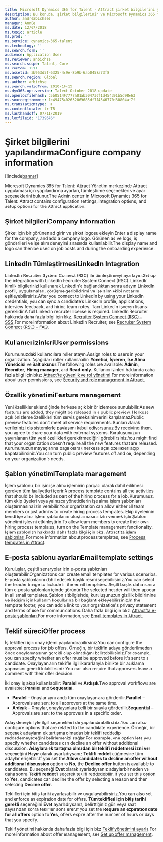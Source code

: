 ```yaml
---
title: Microsoft Dynamics 365 for Talent - Attract şirket bilgilerini yapılandırma
description: Bu konuda, şirket bilgilerinin ve Microsoft Dynamics 365 for Talent - Attract markasının nasıl yapılandırılacağı açıklanmaktadır.
author: andreabichsel
manager: AnnBe
ms.date: 12/07/2018
ms.topic: article
ms.prod: ''
ms.service: dynamics-365-talent
ms.technology: ''
ms.search.form: ''
audience: Application User
ms.reviewer: anbichse
ms.search.scope: Talent, Core
ms.custom: 7521
ms.assetid: 3b953d5f-6325-4c9e-8b9b-6ab0458a73f8
ms.search.region: Global
ms.author: anbichse
ms.search.validFrom: 2018-10-15
ms.dyn365.ops.version: Talent October 2018 update
ms.openlocfilehash: c5b051497777a01ab304736f1d454391b5d98e63
ms.sourcegitcommit: 7c49475402632069685df714546770d30804af7f
ms.translationtype: HT
ms.contentlocale: tr-TR
ms.lasthandoff: 07/11/2019
ms.locfileid: "1739576"
---
```

# <a name="configure-company-information"></a><span data-ttu-id="4aa4a-103">Şirket bilgilerini yapılandırma</span><span class="sxs-lookup"><span data-stu-id="4aa4a-103">Configure company information</span></span>
[!include[banner](../includes/banner.md)]

<span data-ttu-id="4aa4a-104">Microsoft Dynamics 365 for Talent: Attract Yönetim merkezinde Attract uygulaması için yapılandırma ayarları, tümleştirme seçenekleri ve ayar seçeneklerini bulunur.</span><span class="sxs-lookup"><span data-stu-id="4aa4a-104">The Admin center in Microsoft Dynamics 365 for Talent: Attract contains configuration settings, integration options, and setup options for the Attract application.</span></span>

## <a name="company-information"></a><span data-ttu-id="4aa4a-105">Şirket bilgileri</span><span class="sxs-lookup"><span data-stu-id="4aa4a-105">Company information</span></span>

<span data-ttu-id="4aa4a-106">Şirket için bir görünen ad girin ve şirket logosu ekleyin.</span><span class="sxs-lookup"><span data-stu-id="4aa4a-106">Enter a display name for the company, and add a company logo.</span></span> <span data-ttu-id="4aa4a-107">Görünen ad ve logo, iş gönderileri ve işe alım deneyimi sırasında kullanılabilir.</span><span class="sxs-lookup"><span data-stu-id="4aa4a-107">The display name and logo can then be used on job posts and during the onboarding experience.</span></span>

## <a name="linkedin-integration"></a><span data-ttu-id="4aa4a-108">LinkedIn Tümleştirmesi</span><span class="sxs-lookup"><span data-stu-id="4aa4a-108">LinkedIn Integration</span></span>

<span data-ttu-id="4aa4a-109">LinkedIn Recruiter System Connect (RSC) ile tümleştirmeyi ayarlayın.</span><span class="sxs-lookup"><span data-stu-id="4aa4a-109">Set up the integration with LinkedIn Recruiter System Connect (RSC).</span></span> <span data-ttu-id="4aa4a-110">LinkedIn kimlik bilgilerinizi kullanarak LinkedIn'e bağlandıktan sonra adayın LinkedIn profili, uygulamaları, görüşme geribildirimi ve işe alım ekibi notlarını eşitleyebilirsiniz.</span><span class="sxs-lookup"><span data-stu-id="4aa4a-110">After you connect to LinkedIn by using your LinkedIn credentials, you can sync a candidate's LinkedIn profile, applications, interview feedback, and hiring team notes.</span></span> <span data-ttu-id="4aa4a-111">Tam LinkedIn işveren lisansı gereklidir.</span><span class="sxs-lookup"><span data-stu-id="4aa4a-111">A full LinkedIn recruiter license is required.</span></span> <span data-ttu-id="4aa4a-112">LinkedIn Recruiter hakkında daha fazla bilgi için bkz. [Recruiter System Connect (RSC) – SSS](https://www.linkedin.com/help/recruiter/answer/90483).</span><span class="sxs-lookup"><span data-stu-id="4aa4a-112">For more information about LinkedIn Recruiter, see [Recruiter System Connect (RSC) – FAQ](https://www.linkedin.com/help/recruiter/answer/90483).</span></span>

## <a name="user-permissions"></a><span data-ttu-id="4aa4a-113">Kullanıcı izinleri</span><span class="sxs-lookup"><span data-stu-id="4aa4a-113">User permissions</span></span>

<span data-ttu-id="4aa4a-114">Kurumunuzdaki kullanıcılara roller atayın.</span><span class="sxs-lookup"><span data-stu-id="4aa4a-114">Assign roles to users in your organization.</span></span> <span data-ttu-id="4aa4a-115">Aşağıdaki roller kullanılabilir: **Yönetici**, **İşveren**, **İşe Alma Yöneticisi** ve **Salt okunur**.</span><span class="sxs-lookup"><span data-stu-id="4aa4a-115">The following roles are available: **Admin**, **Recruiter**, **Hiring manager**, and **Read-only**.</span></span> <span data-ttu-id="4aa4a-116">Kullanıcı izinleri hakkında daha fazla bilgi için bkz: [Attract'te güvenlik ve rol yönetimi](./security-attract.md).</span><span class="sxs-lookup"><span data-stu-id="4aa4a-116">For more information about user permissions, see [Security and role management in Attract](./security-attract.md).</span></span>

## <a name="feature-management"></a><span data-ttu-id="4aa4a-117">Özellik yönetimi</span><span class="sxs-lookup"><span data-stu-id="4aa4a-117">Feature management</span></span>

<span data-ttu-id="4aa4a-118">Yeni özellikler eklendiğinde herkese açık bir önizlemede sunulabilir.</span><span class="sxs-lookup"><span data-stu-id="4aa4a-118">As new features are added, they might be released in a public preview.</span></span> <span data-ttu-id="4aa4a-119">Herkese açık önizleme özellikleri tüm servis gereksinimlerini karşılamaz.</span><span class="sxs-lookup"><span data-stu-id="4aa4a-119">Public preview features don't meet all service requirements.</span></span> <span data-ttu-id="4aa4a-120">Bunları alarak verilerinizi dış sistemlerle paylaşımı kabul ediyorsunuz.</span><span class="sxs-lookup"><span data-stu-id="4aa4a-120">By receiving them, you agree to share your data with external systems.</span></span> <span data-ttu-id="4aa4a-121">Kuruluşunuzun yayımlanan tüm yeni özellikleri gerektirmediğini görebilirsiniz.</span><span class="sxs-lookup"><span data-stu-id="4aa4a-121">You might find that your organization doesn't require all the new features that are released.</span></span> <span data-ttu-id="4aa4a-122">Kurumunuzun ihtiyaçlarına bağlı olarak herkese açık özellikleri açıp kapatabilirsiniz.</span><span class="sxs-lookup"><span data-stu-id="4aa4a-122">You can turn public preview features off and on, depending on your organization's needs.</span></span>

## <a name="template-management"></a><span data-ttu-id="4aa4a-123">Şablon yönetimi</span><span class="sxs-lookup"><span data-stu-id="4aa4a-123">Template management</span></span>

<span data-ttu-id="4aa4a-124">İşlem şablonu, bir işin işe alma işleminin parçası olarak dahil edilmesi gereken tüm faaliyetleri içerir.</span><span class="sxs-lookup"><span data-stu-id="4aa4a-124">A process template contains all the activities that should be included as part of the hiring process for a job.</span></span> <span data-ttu-id="4aa4a-125">Kurumunuz, tüm ekip üyeleri veya yalnızca yöneticilerin işe alma işlem şablonları oluşturmasına izin verebilir.</span><span class="sxs-lookup"><span data-stu-id="4aa4a-125">Your organization can allow either all team members or just admins to create hiring process templates.</span></span> <span data-ttu-id="4aa4a-126">Ekip üyelerinin kendi işe alma işlem şablonlarını oluşturmasına izin vermek için Şablon yönetimi işlevini etkinleştirin.</span><span class="sxs-lookup"><span data-stu-id="4aa4a-126">To allow team members to create their own hiring process templates, turn on the Template management functionality.</span></span> <span data-ttu-id="4aa4a-127">İşlem şablonları hakkında daha fazla bilgi için bkz. [Attract'ta işlem şablonları](./process-templates-attract.md).</span><span class="sxs-lookup"><span data-stu-id="4aa4a-127">For more information about process templates, see [Process templates in Attract](./process-templates-attract.md).</span></span>

## <a name="email-template-settings"></a><span data-ttu-id="4aa4a-128">E-posta şablonu ayarları</span><span class="sxs-lookup"><span data-stu-id="4aa4a-128">Email template settings</span></span>

<span data-ttu-id="4aa4a-129">Kuruluşlar, çeşitli senaryolar için e-posta şablonları oluşturabilir.</span><span class="sxs-lookup"><span data-stu-id="4aa4a-129">Organizations can create email templates for various scenarios.</span></span> <span data-ttu-id="4aa4a-130">E-posta şablonlarını dahil edecek başlık resmi seçebilirsiniz.</span><span class="sxs-lookup"><span data-stu-id="4aa4a-130">You can select the header image to include in the email templates.</span></span> <span data-ttu-id="4aa4a-131">Seçili başlık daha sonra tüm e-posta şablonları içinde görünür.</span><span class="sxs-lookup"><span data-stu-id="4aa4a-131">The selected header will then appear in all email templates.</span></span> <span data-ttu-id="4aa4a-132">Şablon altbilgisinde, kuruluşunuzun gizlilik bildirimine ve iletişim için kullanım koşullarına bir bağlantı ekleyebilirsiniz.</span><span class="sxs-lookup"><span data-stu-id="4aa4a-132">In the template footer, you can add a link to your organization's privacy statement and terms of use for communications.</span></span> <span data-ttu-id="4aa4a-133">Daha fazla bilgi için bkz. [Attract'ta e-posta şablonları](./email-templates.md).</span><span class="sxs-lookup"><span data-stu-id="4aa4a-133">For more information, see [Email templates in Attract](./email-templates.md).</span></span>

## <a name="offer-process"></a><span data-ttu-id="4aa4a-134">Teklif süreci</span><span class="sxs-lookup"><span data-stu-id="4aa4a-134">Offer process</span></span>

<span data-ttu-id="4aa4a-135">İş teklifleri için onay işlemi yapılandırabilirsiniz.</span><span class="sxs-lookup"><span data-stu-id="4aa4a-135">You can configure the approval process for job offers.</span></span> <span data-ttu-id="4aa4a-136">Örneğin, bir teklifin adaya gönderilmeden önce onaylanmasının gerekli olup olmadığını belirtebilirsiniz.</span><span class="sxs-lookup"><span data-stu-id="4aa4a-136">For example, you can specify whether an offer must be approved before it's sent to a candidate.</span></span> <span data-ttu-id="4aa4a-137">Onaylayanların teklifle ilgili kararlarıyla birlikte bir açıklama yapmasını gerekli kılabilirsiniz.</span><span class="sxs-lookup"><span data-stu-id="4aa4a-137">You can also require that approvers leave a comment with their offer decision.</span></span>

<span data-ttu-id="4aa4a-138">İki onay iş akışı kullanılabilir: **Paralel** ve **Ardışık**.</span><span class="sxs-lookup"><span data-stu-id="4aa4a-138">Two approval workflows are available: **Parallel** and **Sequential**.</span></span>

- <span data-ttu-id="4aa4a-139">**Paralel** – Onaylar aynı anda tüm onaylayanlara gönderilir.</span><span class="sxs-lookup"><span data-stu-id="4aa4a-139">**Parallel** – Approvals are sent to all approvers at the same time.</span></span>
- <span data-ttu-id="4aa4a-140">**Ardışık** – Onaylar, onaylayanlara belli bir sırayla gönderilir.</span><span class="sxs-lookup"><span data-stu-id="4aa4a-140">**Sequential** – Approvals are sent to the approvers in a specific order.</span></span>

<span data-ttu-id="4aa4a-141">Aday deneyimiyle ilgili seçenekleri de yapılandırabilirsiniz.</span><span class="sxs-lookup"><span data-stu-id="4aa4a-141">You can also configure options that are related to the candidate experience.</span></span> <span data-ttu-id="4aa4a-142">Örneğin, bir seçenek adayların ek tartışma olmadan bir teklifi reddedip reddedemeyeceğini belirlemenizi sağlar.</span><span class="sxs-lookup"><span data-stu-id="4aa4a-142">For example, one option lets you specify whether candidates can decline an offer without additional discussion.</span></span> <span data-ttu-id="4aa4a-143">**Adaylara ek tartışma olmadan bir teklifi reddetmesi izni ver** seçeneğini **Hayır** olarak ayarladıysanız **Teklifi reddet** düğmesine tüm adaylar erişebilir.</span><span class="sxs-lookup"><span data-stu-id="4aa4a-143">If you set the **Allow candidates to decline an offer without additional discussion** option to **No**, the **Decline offer** button is available to candidates.</span></span> <span data-ttu-id="4aa4a-144">Bu seçeneği **Evet** olarak ayarladıysanız adaylarbir neden ve daha sonra **Teklifi reddet**'i seçerek teklifi reddedebilir..</span><span class="sxs-lookup"><span data-stu-id="4aa4a-144">If you set this option to **Yes**, candidates can decline the offer by selecting a reason and then selecting **Decline offer**.</span></span>

<span data-ttu-id="4aa4a-145">Teklifleri için bitiş tarihi ayarlayabilir ve uygulayabilirsiniz.</span><span class="sxs-lookup"><span data-stu-id="4aa4a-145">You can also set and enforce an expiration date for offers.</span></span> <span data-ttu-id="4aa4a-146">**Tüm teklifleri için bitiş tarihi gerekli** seçeneğini **Evet** ayarladıysanız, belirttiğiniz gün veya saat sayısından sonra teklifler sona erer.</span><span class="sxs-lookup"><span data-stu-id="4aa4a-146">If you set the **Require an expiration date for all offers** option to **Yes**, offers expire after the number of hours or days that you specify.</span></span>

<span data-ttu-id="4aa4a-147">Teklif yönetimi hakkında daha fazla bilgi için bkz [Teklif yönetimini ayarla](./offer-setup.md).</span><span class="sxs-lookup"><span data-stu-id="4aa4a-147">For more information about offer management, see [Set up offer management](./offer-setup.md).</span></span>
